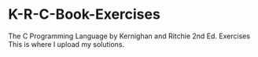 # K-R-C-Book-Exercises
The C Programming Language by Kernighan and Ritchie 2nd Ed. Exercises
This is where I upload my solutions.

